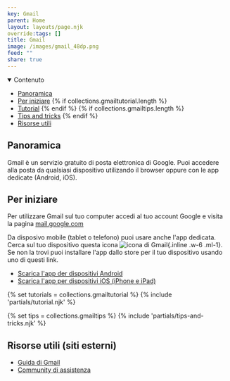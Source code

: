 ```yaml
---
key: Gmail
parent: Home
layout: layouts/page.njk
override:tags: []
title: Gmail
image: /images/gmail_48dp.png
feed: ""
share: true
---
```


<details open>
<summary>
Contenuto
</summary>

- [Panoramica](#panoramica)
- [Per iniziare](#per-iniziare)
  {% if collections.gmailtutorial.length %}
- [Tutorial](#tutorial)
  {% endif %}
  {% if collections.gmailtips.length %}
- [Tips and tricks](#tips-and-tricks)
  {% endif %}
- [Risorse utili](<#risorse-utili-(siti-esterni)>)

</details>

## Panoramica

Gmail è un servizio gratuito di posta elettronica di Google. Puoi accedere alla posta da qualsiasi dispositivo utilizando il browser oppure con le app dedicate (Android, iOS).

## Per iniziare

Per utilizzare Gmail sul tuo computer accedi al tuo account Google e visita la pagina [mail.google.com](https://mail.google.com)

Da disposivo mobile (tablet o telefono) puoi usare anche l'app dedicata. Cerca sul tuo dispositivo questa icona ![icona di Gmail]({{image}}){.inline .w-6 .ml-1}. Se non la trovi puoi installare l'app dallo store per il tuo dispositivo usando uno di questi link.

- [Scarica l'app der dispositivi Android](https://play.google.com/store/apps/details?id=com.google.android.gm)
- [Scarica l'app per dispositivi iOS (iPhone e iPad)](https://apps.apple.com/it/app/gmail-email-by-google/id422689480)

{% set tutorials = collections.gmailtutorial %}
{% include 'partials/tutorial.njk' %}

{% set tips = collections.gmailtips %}
{% include 'partials/tips-and-tricks.njk' %}

## Risorse utili (siti esterni)

- [Guida di Gmail](https://support.google.com/mail)
- [Community di assistenza](https://support.google.com/mail/community)
